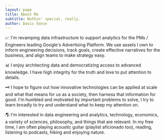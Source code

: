 ```yaml
---
layout: page
title: About Me
subtitle: Nothin' special, really.
author: Davis Vance
---
```


📈  I'm revamping data infrastructure to support analytics for the PMs / Engineers leading Google's Advertising Platform. We use assets I own to inform engineering decisions, track goals, create effective narratives for the business, and align teams to make strategy easy.

📊  I enjoy architecting data and democratizing access to advanced knowledge. I have high integrity for the truth and love to put attention to details.

🗝  I hope to figure out how innovative technologies can be applied at scale and what that means for us as a society, then harness that information for good. I'm humbled and motivated by important problems to solve, I try to learn broadly to try and understand what to keep my attention on.

🌎  I'm interested in data engineering and analytics, technology, economics, a variety of sciences, philosophy, and things that are relevant. In my free time, I am often playing acoustic guitar (playlist aficionado too), reading, listening to podcasts, hiking and enjoying nature.
